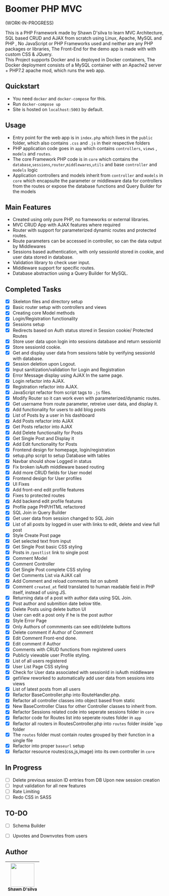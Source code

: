 
# Boomer PHP MVC

(WORK-IN-PROGRESS)

This is a PHP Framework made by Shawn D'silva to learn MVC Architecture, SQL based CRUD and AJAX from scratch using Linux, Apache, MySQL and PHP , No JavaScript or PHP Frameworks used and neither are any PHP packages or libraries, The Front-End for the demo app is made with with custom CSS & JQuery.
</br>
This Project supports Docker and is deployed in Docker containers, The Docker deployment consists of a MySQL container with an Apache2 server + PHP7.2 apache mod, which runs the web app.

## Quickstart

- You need `docker` and `docker-compose` for this.
- Run `docker-compose up`
- Site is hosted on `localhost:5003` by default.

## Usage

- Entry point for the web app is in `index.php` which lives in the `public` folder, which also contains `.css` and `.js` in their respective folders
- PHP application code goes in `app` which contains `controllers`, `views` , `models` and `routes`.
- The core Framework PHP code is in `core` which contains the `database`,`sessions`,`router`,`middlewares`,`utils` and base `controller` and `models` logic
- Application controllers and models inherit from `controller` and `models` in `core` which encapsulte the parameter or middleware data for controllers from the routes or expose the database functions and Query Builder for the models

## Main Features

- Created using only pure PHP, no frameworks or external libraries.
- MVC CRUD App with AJAX features where required
- Router with support for parameterized dynamic routes and protected routes.
- Route parameters can be accessed in controller, so can the data output by Middlewares
- Sessions based authentication, with only sessionId stored in cookie, and user data stored in database.
- Validation library to check user input.
- Middleware support for specific routes.
- Database abstraction using a Query Builder for MySQL.

## Completed Tasks

- [x] Skeleton files and directory setup
- [x] Basic router setup with controllers and views
- [x] Creating core Model methods
- [x] Login/Registration functionality
- [x] Sessions setup
- [x] Redirects based on Auth status stored in Session cookie/ Protected Routes
- [x] Store user data upon login into sessions database and return sessionId
- [x] Store sessionId cookie.
- [x] Get and display user data from sessions table by verifying sessionId with database.
- [x] Session deletion upon Logout.
- [x] Input sanitization/validation for Login and Registration
- [x] Error Message display using AJAX In the same page.
- [x] Login refactor into AJAX.
- [x] Registration refactor into AJAX.
- [x] JavaScript refactor from script tags to `.js` files.
- [x] Modify Router so it can work even with parameterized/dynamic routes.
- [x] Get username from route parameter, retreive user data, and display it.
- [x] Add functionality for users to add blog posts
- [x] List of Posts by a user in his dashboard
- [x] Add Posts refactor into AJAX
- [x] Get Posts refactor into AJAX
- [x] Add Delete functionality for Posts
- [x] Get Single Post and Display it
- [x] Add Edit functionality for Posts
- [x] Frontend design for homepage, login/registration
- [x] setup.php script to setup Database with tables
- [x] Navbar should show Logged in status
- [x] Fix broken isAuth middleware based routing
- [x] Add more CRUD fields for User model
- [x] Frontend design for User profiles
- [x] UI Fixes
- [x] Add front-end edit profile features
- [x] Fixes to protected routes
- [x] Add backend edit profile features
- [x] Profile page PHP/HTML refactored
- [x] SQL Join in Query Builder
- [x] Get user data from session changed to SQL Join
- [x] List of all posts by logged in user with links to edit, delete and view full post
- [x] Style Create Post page
- [x] Get selected text from input
- [x] Get Single Post basic CSS styling
- [x] Posts in `/postlist` link to single post
- [x] Comment Model
- [x] Comment Controller
- [x] Get Single Post complete CSS styling
- [x] Get Comments List via AJAX call
- [x] Add Comment and reload comments list on submit
- [x] Comment `created_at` field translated to human readable field in PHP itself, instead of using JS.
- [x] Returning data of a post with author data using SQL Join.
- [x] Post author and submition date below title.
- [x] Delete Posts using delete button UI
- [x] User can edit a post only if he is the post author
- [x] Style Error Page
- [x] Only Authors of commments can see edit/delete buttons
- [x] Delete comment if Author of Comment
- [x] Edit Comment Front-end done.
- [x] Edit comment if Author
- [x] Comments with CRUD functions from registered users
- [x] Publicly viewable user Profile styling.
- [x] List of all users registered
- [x] User List Page CSS styling
- [x] Check for User data associated with sessionId in isAuth middleware
- [x] getView reworked to automatically add user data from sessions into views
- [x] List of latest posts from all users
- [x] Refactor BaseController.php into RouteHandler.php.
- [x] Refactor all controller classes into object based from static
- [x] New BaseController Class for other Controller classes to inherit from.
- [x] Refactor Sessions related code into  seperate sessions folder in `core`
- [x] Refactor code for Routes list into seperate routes folder in `app`
- [x] Refactor all routers in RoutesController.php into `routes` folder inside '`app` folder
- [x] The `routes` folder must contain routes grouped by their function in a single file
- [x] Refactor into proper `baseurl` setup
- [x] Refactor resource routes(css,js,image) into its own controller in `core`

## In Progress


- [ ] Delete previous session ID entries from DB Upon new session creation
- [ ] Input validation for all new features
- [ ] Rate Limiting
- [ ] Redo CSS in SASS

## TO-DO

- [ ] Schema Builder
- [ ] Upvotes and Downvotes from users


## Author

<!-- ALL-CONTRIBUTORS-LIST:START - Do not remove or modify this section -->
| [<img src="https://avatars0.githubusercontent.com/u/33859225?s=460&u=797dc9181252488a9c325fca842898c24ff28688&v=4" width="75px;"/><br /><sub>Shawn D'silva</sub>](https://www.shawndsilva.com)<br /> |
| :---: |
<!-- ALL-CONTRIBUTORS-LIST:END -->
